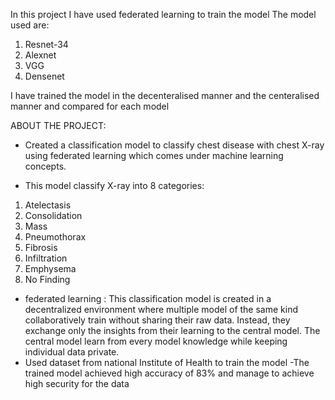 In this project I have used federated learning to train the model
The model used are:
1) Resnet-34
2) Alexnet
3) VGG
4) Densenet

I have trained the model in the decenteralised manner and the centeralised manner and compared for each model

ABOUT THE PROJECT:

- Created a classification model to classify chest disease with chest X-ray using federated learning which comes under machine learning concepts.

- This model classify X-ray into 8 categories:
1) Atelectasis
2) Consolidation
3) Mass
4) Pneumothorax
5) Fibrosis
6) Infiltration
7) Emphysema
8) No Finding

- federated learning : This classification model is created in a decentralized environment where multiple model of the same kind collaboratively train without sharing their raw data. Instead, they exchange only the insights from their learning to the central model. The central model learn from every model knowledge while keeping individual data private. 
- Used dataset from national Institute of Health to train the model
-The trained model achieved high accuracy of 83% and manage to achieve high security for the data

